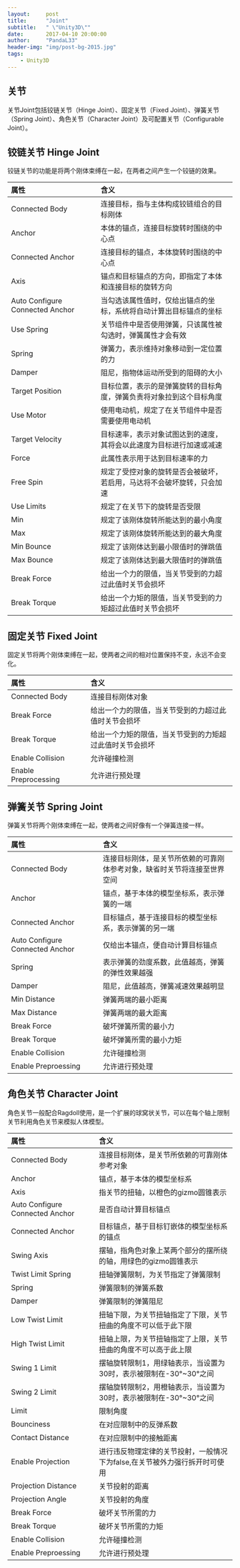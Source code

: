 ```yaml
---
layout:     post
title:      "Joint"
subtitle:   " \"Unity3D\""
date:       2017-04-10 20:00:00
author:     "PandaL33"
header-img: "img/post-bg-2015.jpg"
tags:
    - Unity3D
---
```

## 关节

关节Joint包括铰链关节（Hinge Joint）、固定关节（Fixed Joint）、弹簧关节（Spring Joint）、角色关节（Character Joint）及可配置关节（Configurable Joint）。

## 铰链关节 Hinge Joint

铰链关节的功能是将两个刚体束缚在一起，在两者之间产生一个铰链的效果。

|属性    | |含义| 
|:--------|---------:|:---------|
| Connected Body  || 连接目标，指与主体构成铰链组合的目标刚体|
| Anchor  ||本体的锚点，连接目标旋转时围绕的中心点| 
| Connected Anchor  ||连接目标的锚点，本体旋转时围绕的中心点| 
| Axis  ||锚点和目标锚点的方向，即指定了本体和连接目标的旋转方向| 
| Auto Configure Connected Anchor  ||当勾选该属性值时，仅给出锚点的坐标，系统将自动计算出目标锚点的坐标| 
| Use Spring  ||关节组件中是否使用弹簧，只该属性被勾选时，弹簧属性才会有效| 
| Spring  ||弹簧力，表示维持对象移动到一定位置的力| 
| Damper  ||阻尼，指物体运动所受到的阻碍的大小| 
| Target Position ||目标位置，表示的是弹簧旋转的目标角度，弹簧负责将对象拉到这个目标角度| 
| Use Motor  ||使用电动机，规定了在关节组件中是否需要使用电动机| 
| Target Velocity  ||目标速率，表示对象试图达到的速度，其将会以此速度为目标进行加速或减速| 
| Force  ||此属性表示用于达到目标速率的力| 
| Free Spin  ||规定了受控对象的旋转是否会被破坏，若启用，马达将不会破坏旋转，只会加速| 
| Use Limits  ||规定了在关节下的旋转是否受限| 
| Min  ||规定了该刚体旋转所能达到的最小角度| 
| Max  ||规定了该刚体旋转所能达到的最大角度| 
| Min Bounce  ||规定了该刚体达到最小限值时的弹跳值| 
| Max Bounce  ||规定了该刚体达到最大限值时的弹跳值| 
| Break Force  ||给出一个力的限值，当关节受到的力超过此值时关节会损坏| 
| Break Torque ||给出一个力矩的限值，当关节受到的力矩超过此值时关节会损坏| 

## 固定关节 Fixed Joint

固定关节将两个刚体束缚在一起，使两者之间的相对位置保持不变，永远不会变化。

|属性    | |含义| 
|:--------|---------:|:---------|
| Connected Body  || 连接目标刚体对象|
| Break Force  ||给出一个力的限值，当关节受到的力超过此值时关节会损坏| 
| Break Torque ||给出一个力矩的限值，当关节受到的力矩超过此值时关节会损坏| 
| Enable Collision  ||允许碰撞检测| 
| Enable Preprocessing ||允许进行预处理| 

## 弹簧关节 Spring Joint

弹簧关节将两个刚体束缚在一起，使两者之间好像有一个弹簧连接一样。

|属性    | |含义| 
|:--------|---------:|:---------|
| Connected Body  || 连接目标刚体，是关节所依赖的可靠刚体参考对象，缺省时关节将连接至世界空间|
| Anchor  ||锚点，基于本体的模型坐标系，表示弹簧的一端| 
| Connected Anchor ||目标锚点，基于连接目标的模型坐标系，表示弹簧的另一端| 
| Auto Configure Connected Anchor  ||仅给出本锚点，便自动计算目标锚点| 
| Spring ||表示弹簧的劲度系数，此值越高，弹簧的弹性效果越强|
| Damper ||阻尼，此值越高，弹簧减速效果越明显|
| Min Distance ||弹簧两端的最小距离|
| Max Distance ||弹簧两端的最大距离|
| Break Force ||破坏弹簧所需的最小力|
| Break Torque ||破坏弹簧所需的最小力矩|
| Enable Collision ||允许碰撞检测|
| Enable Preproessing ||允许进行预处理|

## 角色关节 Character Joint

角色关节一般配合Ragdoll使用，是一个扩展的球窝状关节，可以在每个轴上限制关节利用角色关节来模拟人体模型。

|属性    | |含义| 
|:--------|---------:|:---------|
| Connected Body  || 连接目标刚体，是关节所依赖的可靠刚体参考对象|
| Anchor  ||锚点，基于本体的模型坐标系| 
| Axis ||指关节的扭轴，以橙色的gizmo圆锥表示| 
| Auto Configure Connected Anchor  ||是否自动计算目标锚点| 
| Connected Anchor ||目标锚点，基于目标钉嵌体的模型坐标系的锚点|
| Swing Axis ||摆轴，指角色对象上某两个部分的摆所绕的轴，用绿色的gizmo圆锥表示|
| Twist Limit Spring ||扭轴弹簧限制，为关节指定了弹簧限制|
| Spring ||弹簧限制的弹簧系数|
| Damper ||弹簧限制的弹簧阻尼|
| Low Twist Limit ||扭轴下限，为关节扭轴指定了下限，关节扭曲的角度不可以低于此下限|
| High Twist Limit ||扭轴上限，为关节扭轴指定了上限，关节扭曲的角度不可以高于此上限|
| Swing 1 Limit ||摆轴旋转限制1，用绿轴表示，当设置为30时，表示被限制在-30°~30°之间|
| Swing 2 Limit ||摆轴旋转限制2，用橙轴表示，当设置为30时，表示被限制在-30°~30°之间|
| Limit ||限制角度|
| Bounciness ||在对应限制中的反弹系数|
| Contact Distance ||在对应限制中的接触距离|
| Enable Projection ||进行违反物理定律的关节投射，一般情况下为false,在关节被外力强行拆开时可使用|
| Projection Distance ||关节投射的距离|
| Projection Angle ||关节投射的角度|
| Break Force ||破坏关节所需的力|
| Break Torque ||破坏关节所需的力矩|
| Enable Collision ||允许碰撞检测|
| Enable Preproessing ||允许进行预处理|